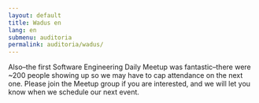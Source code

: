```yaml
---
layout: default
title: Wadus en
lang: en
submenu: auditoria
permalink: auditoria/wadus/
---
```


Also–the first Software Engineering Daily Meetup was fantastic–there were ~200 people showing up so we may have to cap attendance on the next one. Please join the Meetup group if you are interested, and we will let you know when we schedule our next event.

